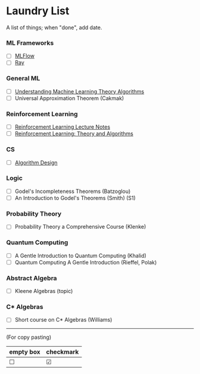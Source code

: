 # Laundry List
A list of things; when "done", add date.

### ML Frameworks
- ☐ [MLFlow](https://mlflow.org)
- ☐ [Ray](https://docs.ray.io/en/latest/ray-overview/index.html)

### General ML
- ☐ [Understanding Machine Learning Theory Algorithms](https://www.cs.huji.ac.il/~shais/UnderstandingMachineLearning/understanding-machine-learning-theory-algorithms.pdf)
- ☐ Universal Approximation Theorem (Cakmak)

### Reinforcement Learning
- ☐ [Reinforcement Learning Lecture Notes](https://people.cs.umass.edu/~bsilva/courses/CMPSCI_687/Fall2022/Lecture_Notes_v1.0_687_F22.pdf)
- ☐ [Reinforcement Learning: Theory and Algorithms](https://rltheorybook.github.io)

### CS
- ☐ [Algorithm Design](https://www.cs.princeton.edu/~wayne/kleinberg-tardos/)

### Logic
- ☐ Godel's Incompleteness Theorems (Batzoglou) 
- ☐ An Introduction to Godel's Theorems (Smith) (S1)

### Probability Theory
- ☐ Probability Theory a Comprehensive Course (Klenke)

### Quantum Computing
- ☐ A Gentle Introduction to Quantum Computing (Khalid)
- ☐ Quantum Computing A Gentle Introduction (Rieffel, Polak)

### Abstract Algebra
- ☐ Kleene Algebras (topic)

### C* Algebras
- ☐ Short course on C* Algebras (Williams)

---
(For copy pasting)

| empty box | checkmark |
| - | - |
| ☐ | ☑ |